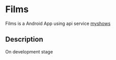 # Films

Films is a Android App using api service [myshows](https://myshows.me/)

## Description

On development stage